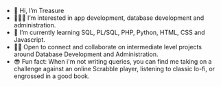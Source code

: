 - 🌸 Hi, I’m Treasure 
- 👩🏽‍💻 I’m interested in app development, database development and administration.
- 🌱 I’m currently learning SQL, PL/SQL, PHP, Python, HTML, CSS and Javascript.
- 👯‍♀️ Open to connect and collaborate on intermediate level projects around Database Development and Administration.
- 😎 Fun fact: When i'm not writing queries, you can find me taking on a challenge against an online Scrabble player, listening to classic lo-fi, or engrossed in a good book.

<!---
Diogo-dinma/Diogo-dinma is a ✨ special ✨ repository because its `README.md` (this file) appears on your GitHub profile.
You can click the Preview link to take a look at your changes.
--->
